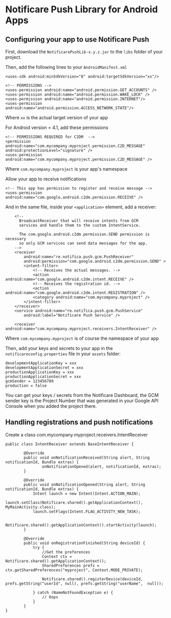 # Notificare Push Library for Android Apps

## Configuring your app to use Notificare Push

First, download the `NotificarePushLib-x.y.z.jar` to the `libs` folder of your project.

Then, add the following lines to your `AndroidManifest.xml`

    <uses-sdk android:minSdkVersion="8" android:targetSdkVersion="xx"/>
    
    <!-- PERMISSIONS -->
    <uses-permission android:name="android.permission.GET_ACCOUNTS" />
    <uses-permission android:name="android.permission.WAKE_LOCK" />
	<uses-permission android:name="android.permission.INTERNET"/>
	<uses-permission android:name="android.permission.ACCESS_NETWORK_STATE"/>

Where `xx` is the actual target version of your app
	
For Android version < 4.1, add these permissions

	<!-- PERMISSIONS REQUIRED for C2DM  -->
    <permission android:name="com.mycompany.myproject.permission.C2D_MESSAGE" android:protectionLevel="signature" />
    <uses-permission android:name="com.mycompany.myproject.permission.C2D_MESSAGE" />
    
Where `com.mycompany.myproject` is your app's namespace
   
Allow your app to receive notifications
    
    <!-- This app has permission to register and receive message -->
    <uses-permission android:name="com.google.android.c2dm.permission.RECEIVE" />

And in the same file, inside your `<application>` element, add a receiver:

        <!--
          BroadcastReceiver that will receive intents from GCM
          services and handle them to the custom IntentService.

          The com.google.android.c2dm.permission.SEND permission is necessary
          so only GCM services can send data messages for the app.
        -->
        <receiver
            android:name="re.notifica.push.gcm.PushReceiver"
            android:permission="com.google.android.c2dm.permission.SEND" >
            <intent-filter>
                <!-- Receives the actual messages. -->
                <action android:name="com.google.android.c2dm.intent.RECEIVE" />
                <!-- Receives the registration id. -->
                <action android:name="com.google.android.c2dm.intent.REGISTRATION" />
                <category android:name="com.mycompany.myproject" />
            </intent-filter>
        </receiver>
        <service android:name="re.notifica.push.gcm.PushService" 
            android:label="Notificare Push Service" />
        
        <receiver android:name="com.mycompany.myproject.receivers.IntentReceiver" />

Where `com.mycompany.myproject` is of course the namespace of your app

Then, add your keys and secrets to your app in the `notificareconfig.properties` file in your `assets` folder:

	developmentApplicationKey = xxx
	developmentApplicationSecret = xxx
	productionApplicationKey = xxx
	productionApplicationSecret = xxx
	gcmSender = 123456789
	production = false
	
You can get your keys / secrets from the Notificare Dashboard, the GCM sender key is the Project Number that was generated in your Google API Console when you added the project there.

## Handling registrations and push notifications

Create a class com.mycompany.myproject.receivers.IntentReceiver

	public class IntentReceiver extends BaseIntentReceiver {
		        
	        @Override
	        public void onNotificationReceived(String alert, String notificationId, Bundle extras) {
	            	onNotificationOpened(alert, notificationId, extras);
	        }
	
	        @Override
	        public void onNotificationOpened(String alert, String notificationId, Bundle extras) {
	            Intent launch = new Intent(Intent.ACTION_MAIN);
	            launch.setClass(Notificare.shared().getApplicationContext(), MyMainActivity.class);
	            launch.setFlags(Intent.FLAG_ACTIVITY_NEW_TASK);
	  
	            Notificare.shared().getApplicationContext().startActivity(launch);
	        }
	
			@Override
			public void onRegistrationFinished(String deviceId) {
				try {
			        //Get the preferences
					Context ctx = Notificare.shared().getApplicationContext();
					SharedPreferences prefs = ctx.getSharedPreferences("myproject", Context.MODE_PRIVATE);
	
		            Notificare.shared().registerDevice(deviceId, prefs.getString("userId", null), prefs.getString("userName",  null));
	
				} catch (NameNotFoundException e) {
					// Oops
				}
			}	
	}
	
